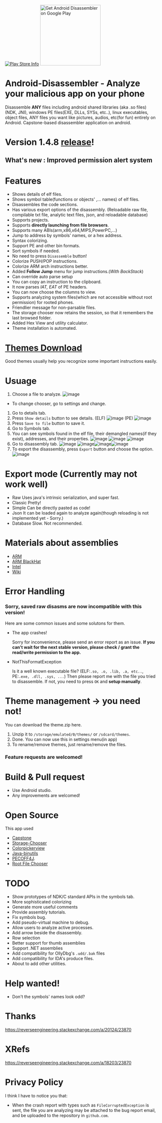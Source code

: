 [![Play Store Info](https://img.shields.io/badge/Play_Store-v1.4.7.1-36B0C1.svg?style=flat-square)](https://play.google.com/store/apps/details?id=com.kyhsgeekcode.disassembler)
[<img src="https://play.google.com/intl/en_us/badges/images/apps/en-play-badge-border.png" width="200" alt="Get Android Disassembler on Google Play" />](https://play.google.com/store/apps/details?id=com.kyhsgeekcode.disassembler "Get Android Disassembler on Google Play")
# Android-Disassembler - Analyze your malicious app on your phone

Disassemble **ANY** files including android shared libraries (aka .so files) (NDK, JNI), windows PE files(EXE, DLLs, SYSs, etc..), linux executables, object files, ANY files you want like pictures, audios, etc(for fun) entirely on Android. Capstone-based disassembler application on android.

# Version 1.4.8 [release](https://github.com/KYHSGeekCode/Android-Disassembler/releases)!

## What's new : Improved permission alert system
# Features
- Shows details of elf files.
- Shows symbol table(functions or objects' ,... names) of elf files.
- Disassembles the code sections.
- Has various export options of the disassembly. (Reloadable raw file, compilable txt file, analytic text files, json, and  reloadable database)
- Supports projects.
- Supports **directly launching from file browsers**.
- Supports many ABIs(arm,x86,x64,MIPS,PowerPC,...)
- Jump to address by symbols' names, or a hex address.
- Syntax colorizing.
- Support PE and other bin formats.
- Sort symbols if needed.
- No need to press `Disassemble` button!
- Colorize PUSH/POP instructions.
- Colorize ARM arch instructions better.
- Added **Follow Jump** menu for jump instructions.(*With BackStack*)
- Can override auto parse setup
- You can copy an instruction to the clipboard.
- It now parses *IAT, EAT* of PE headers.
- You can now choose the columns to view.
- Supports analyzing system files(which are not accessible without root permission) for rooted phones.
- Friendlier message for non-parsable files.
- The storage chooser now retains the session, so that it remembers the last browsed folder.
- Added Hex View and utility calculator.
- Theme installation is automated.

# [Themes Download](https://github.com/KYHSGeekCode/Android-Disassembler/tree/master/themes)
 Good themes usually help you recognize some important instructions easily.

# Usuage
1. Choose a file to analyze.
![image](images/Screenshot_20181222-213649.png)
 - To change chooser, go to settings and change.
1. Go to details tab.
1. Press `Show details` button to see details.
(ELF)
![image](images/Screenshot_20181022-192953.png)
(PE)
![image](images/Screenshot_20190101-133237.png)
1. Press `Save to file` button to save it.
1. Go to Symbols tab.
1. You can see symbols found in the elf file, their demangled names(if they exist), addresses, and their properties.
![image](images/Screenshot_20181022-193032.png)
![image](images/Screenshot_20181022-193042.png)
![image](images/Screenshot_20190101-133256.png)
1. Go to disassembly tab.
![image](images/Screenshot_20181217-112755.png)
 ![image](images/Screenshot_20181221-215203.png)![image](images/Screenshot_20181221-215647.png)![image](images/Screenshot_20181222-173614.png)
1. To export the disassembly, press `Export` button and choose the option.
![image](images/Screenshot_20181022-193127.png)

# Export mode (Currently may not work well)
 - Raw
Uses java's intrinsic serialization, and super fast.
 - Classic
Pretty!
 - Simple
Can be directly pasted as code!
 - Json
It can be loaded again to analyze again(though reloading is not implemented yet - Sorry.)
 - Database
Slow. Not recommended.

# Materials about assemblies
 - [ARM](https://www.google.co.kr/url?sa=t&source=web&rct=j&url=http://arantxa.ii.uam.es/~gdrivera/sed/docs/ARMBook.pdf&ved=2ahUKEwjagIuEzOTeAhXHvLwKHeWcCnYQFjAAegQIBBAB&usg=AOvVaw2WWago0qaeDy06z0pgVR3n)
 - [ARM BlackHat](https://www.google.com/url?q=https://www.blackhat.com/presentations/bh-europe-04/bh-eu-04-dehaas/bh-eu-04-dehaas.pdf&sa=U&ved=2ahUKEwjzg-OCg-3eAhUFT7wKHfXlABIQFjACegQIChAB&usg=AOvVaw0JFoqyycNHnqauD5yO6jIj)
 - [Intel](https://en.m.wikibooks.org/wiki/X86_Assembly)
 - [Wiki](https://github.com/KYHSGeekCode/Android-Disassembler/wiki)

# Error Handling

### Sorry, saved raw disasms are now incompatible with this version!

Here are some common issues and some solutons for them.
 - The app crashes!

   Sorry for inconvenience, please send an error report as an issue. **If you can't wait for the next stable version, please check / grant the read/write permission to the app.**
   
 - NotThisFormatException

   Is it a well known executable file? (ELF:`.so, .o, .lib, .a, etc..`, PE:`.exe, .dll, .sys, ...`) Then please report me with the file you tried to disassemble.
   If not, you need to press `OK` and **setup manually**.

# Theme management -> you need not!
You can download the theme.zip here.
 1. Unzip it to `/storage/emulated/0/themes/` or `/sdcard/themes`.
 1. Done. You can now use this in settings menu(in app)
 1. To rename/remove themes, just rename/remove the files.


### Feature requests are welcomed!

# Build & Pull request
 - Use Android studio.
 - Any improvements are welcomed!

# Open Source
 This app used
 - [Capstone](https://github.com/aquynh/capstone) 
 - [Storage-Chooser](https://github.com/codekidX/storage-chooser)
 - [Colorpickerview](https://github.com/skydoves/ColorPickerView)
 - [Java-binutils](https://github.com/jawi/java-binutils)
 - [PECOFF4J](https://github.com/kichik/pecoff4j).
 - [Root File Chooser](https://github.com/KYHSGeekCode/RootFilePicker)


# TODO
 - Show prototypes of NDK/C standard APIs in the symbols tab.
 - More sophisticated colorizing
 - Generate more useful comments
 - Provide assembly tutorials.
 - Fix symbols bug.
 - Add pseudo-virtual machine to debug.
 - Allow users to analyze active processes.
 - Add arrow beside the disassembly.
 - Row selection
 - Better support for thumb assemblies
 - Support .NET assemblies
 - Add compatibility for OllyDbg's `.udd/.bak` files
 - Add compatibility for IDA's produce files.
 - About to add other utilities.

# Help wanted!
 - Don't the symbols' names look odd?

# Thanks
https://reverseengineering.stackexchange.com/a/20124/23870

# XRefs
https://reverseengineering.stackexchange.com/a/18203/23870

# Privacy Policy
I think I have to notice you that:
- When the crash report with types such as `FileCorruptedException` is sent, the file you are analyzing may be attached to the bug report email, and be uploaded to the repository in `github.com`.